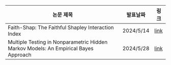 | 논문 제목 | 발표날짜 | 링크 |
|------------|-------|------|
| Faith-Shap: The Faithful Shapley Interaction Index | 2024/5/14 | [link](https://www.jmlr.org/papers/v24/22-0202.html) |
| Multiple Testing in Nonparametric Hidden Markov Models: An Empirical Bayes Approach | 2024/5/28 | [link](https://www.jmlr.org/papers/v23/21-0054.html) |
